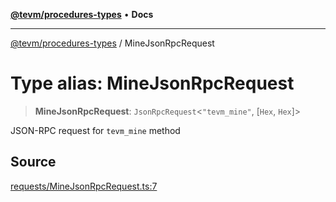 [**@tevm/procedures-types**](../README.md) • **Docs**

***

[@tevm/procedures-types](../globals.md) / MineJsonRpcRequest

# Type alias: MineJsonRpcRequest

> **MineJsonRpcRequest**: `JsonRpcRequest`\<`"tevm_mine"`, [`Hex`, `Hex`]\>

JSON-RPC request for `tevm_mine` method

## Source

[requests/MineJsonRpcRequest.ts:7](https://github.com/evmts/tevm-monorepo/blob/main/packages/procedures-types/src/requests/MineJsonRpcRequest.ts#L7)
